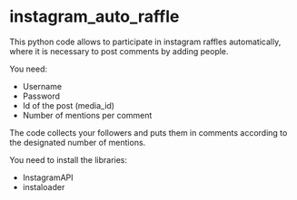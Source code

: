 # instagram_auto_raffle
This python code allows to participate in instagram raffles automatically, where it is necessary to post comments by adding people.  

You need: 
- Username 
- Password  
- Id of the post (media_id) 
- Number of mentions per comment  

The code collects your followers and puts them in comments according to the designated number of mentions.


You need to install the libraries:

- InstagramAPI
- instaloader
